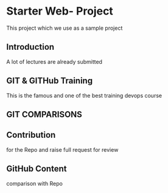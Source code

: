 # Starter Web- Project
This project which we use as a sample project


## Introduction
A lot of lectures are already submitted

## GIT & GITHub Training
This is the famous and one of the best training devops course

## GIT COMPARISONS

## Contribution
for the Repo and raise full request for review

## GitHub Content
comparison with Repo
